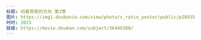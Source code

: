 ```yaml
---
标题: 向着宵夜的方向 第3季
图片: https://img1.doubanio.com/view/photo/s_ratio_poster/public/p2893510310.jpg
时时: 2023
链接: https://movie.douban.com/subject/36449308/
---
```

